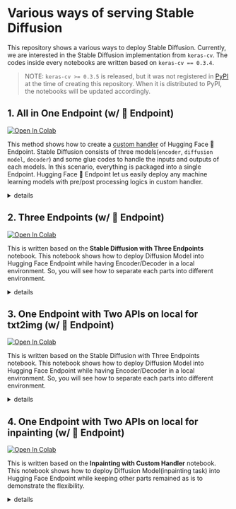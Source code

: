 # Various ways of serving Stable Diffusion 

This repository shows a various ways to deploy Stable Diffusion. Currently, we are interested in the Stable Diffusion implementation from `keras-cv`. The codes inside every notebooks are written based on `keras-cv == 0.3.4`.

> NOTE: `keras-cv >= 0.3.5` is released, but it was not registered in [PyPI](https://pypi.org/project/keras-cv/) at the time of creating this repository. When it is distributed to PyPI, the notebooks will be updated accordingly.

## 1. All in One Endpoint (w/ 🤗 Endpoint) 

<a target="_blank" href="https://colab.research.google.com/github/deep-diver/keras-sd-serving/blob/main/hf_single_endpoint.ipynb">
  <img src="https://colab.research.google.com/assets/colab-badge.svg" alt="Open In Colab"/>
</a>

This method shows how to create a [custom handler](https://huggingface.co/docs/inference-endpoints/guides/custom_handler) of Hugging Face 🤗 Endpoint. Stable Diffusion consists of three models(`encoder`, `diffusion model`, `decoder`) and some glue codes to handle the inputs and outputs of each models. In this scenario, everything is packaged into a single Endpoint. Hugging Face 🤗 Endpoint let us easily deploy any machine learning models with pre/post processing logics in custom handler.

<details><summary>details</summary>
<p>

<p align="center">
<img src="https://i.ibb.co/0Kpnn8g/2022-12-19-2-57-28.png" width="50%"/>
</p>

</p>
</details>

## 2. Three Endpoints (w/ 🤗 Endpoint) 

<a target="_blank" href="https://colab.research.google.com/github/deep-diver/keras-sd-serving/blob/main/hf_multiple_endpoints.ipynb">
  <img src="https://colab.research.google.com/assets/colab-badge.svg" alt="Open In Colab"/>
</a>

This is written based on the **Stable Diffusion with Three Endpoints** notebook. This notebook shows how to deploy Diffusion Model into Hugging Face Endpoint while having Encoder/Decoder in a local environment. So, you will see how to separate each parts into different environment.

<details><summary>details</summary>
<p>

<p align="center">
<img src="https://i.ibb.co/1dCGfm9/2022-12-19-3-27-14.png" width="50%"/>
</p>

</p>
</details>

## 3. One Endpoint with Two APIs on local for txt2img (w/ 🤗 Endpoint) 

<a target="_blank" href="https://colab.research.google.com/github/deep-diver/keras-sd-serving/blob/main/hf_endpoint_dm_while_local_ed.ipynb">
  <img src="https://colab.research.google.com/assets/colab-badge.svg" alt="Open In Colab"/>
</a>

This is written based on the Stable Diffusion with Three Endpoints notebook. This notebook shows how to deploy Diffusion Model into Hugging Face Endpoint while having Encoder/Decoder in a local environment. So, you will see how to separate each parts into different environment.	

<details><summary>details</summary>
<p>

<p align="center">
<img src="https://i.ibb.co/f2NHXYh/2022-12-19-3-27-10.png" width="50%"/>
</p>

</p>
</details>

## 4. One Endpoint with Two APIs on local for inpainting (w/ 🤗 Endpoint) 

<a target="_blank" href="https://colab.research.google.com/github/deep-diver/keras-sd-serving/blob/main/hf_endpoint_dm_while_local_ed_inpaint.ipynb">
  <img src="https://colab.research.google.com/assets/colab-badge.svg" alt="Open In Colab"/>
</a>

This is written based on the **Inpainting with Custom Handler** notebook. This notebook shows how to deploy Diffusion Model(inpainting task) into Hugging Face Endpoint while keeping other parts remained as is to demonstrate the flexibility.

<details><summary>details</summary>
<p>

<p align="center">
<img src="https://i.ibb.co/fv30h2M/2022-12-20-3-17-57.png" width="50%"/>
</p>

</p>
</details>
